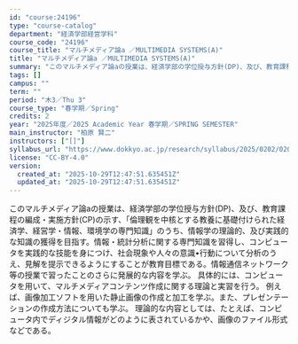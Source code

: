 ```yaml
---
id: "course:24196"
type: "course-catalog"
department: "経済学部経営学科"
course_code: "24196"
course_title: "マルチメディア論a ／MULTIMEDIA SYSTEMS(A)"
title: "マルチメディア論a ／MULTIMEDIA SYSTEMS(A)"
summary: "このマルチメディア論aの授業は、経済学部の学位授与方針(DP)、及び、教育課程の編成・実施方針(CP)の示す、「倫理観を中核とする教養に基礎付けられた経済学、経営学・情報、環境学の専門知識」のうち、情報学の理論的、及び実践的な知識の獲得を目…"
tags: []
campus: ""
term: ""
period: "木3／Thu 3"
course_type: "春学期／Spring"
credits: 2
year: "2025年度／2025 Academic Year 春学期／SPRING SEMESTER"
main_instructor: "柏原 賢二"
instructors: ["[]"]
syllabus_url: "https://www.dokkyo.ac.jp/research/syllabus/2025/0202/0202_24196_ja_JP.html"
license: "CC-BY-4.0"
version:
  created_at: "2025-10-29T12:47:51.635451Z"
  updated_at: "2025-10-29T12:47:51.635451Z"
---
```

このマルチメディア論aの授業は、経済学部の学位授与方針(DP)、及び、教育課程の編成・実施方針(CP)の示す、「倫理観を中核とする教養に基礎付けられた経済学、経営学・情報、環境学の専門知識」のうち、情報学の理論的、及び実践的な知識の獲得を目指す。情報・統計分析に関する専門知識を習得し、コンピュータを実践的な技能を身につけ、社会現象や人々の意識•行動について分析のうえ、見解を提示できるようにすることが教育目標である。情報通信ネットワーク等の授業で習ったことのさらに発展的な内容を学ぶ。 具体的には、コンピュータを用いて、マルチメディアコンテンツ作成に関する理論と実習を行う。 例えば、画像加工ソフトを用いた静止画像の作成と加工を学ぶ。また、プレゼンテーションの作成方法についても学ぶ。 理論的な内容としては、たとえば、コンピュータ内でディジタル情報がどのように表されているかや、画像のファイル形式などである。

